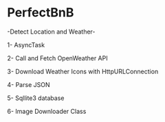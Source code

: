 # PerfectBnB

-Detect Location and Weather-

1- AsyncTask

2- Call and Fetch OpenWeather API

3- Download Weather Icons with HttpURLConnection

4- Parse JSON 

5- Sqllite3 database

6- Image Downloader Class
